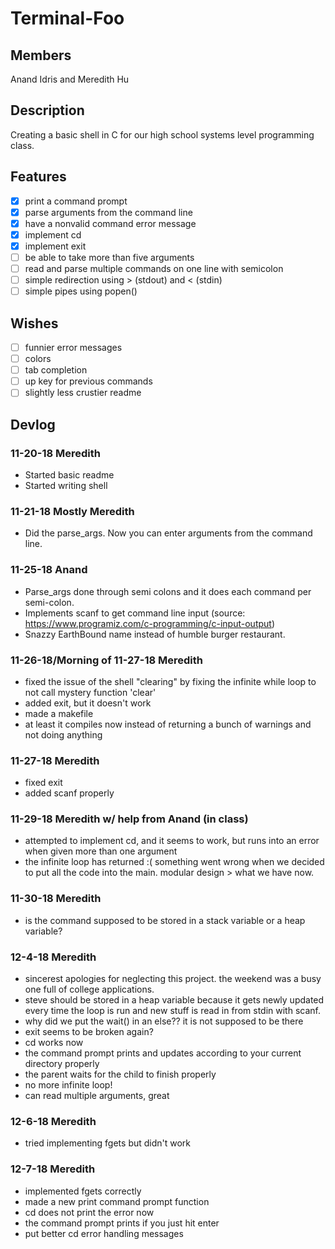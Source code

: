 # Terminal-Foo

## Members
Anand Idris and Meredith Hu

## Description
Creating a basic shell in C for our high school systems level programming class.

## Features
 - [x] print a command prompt
 - [x] parse arguments from the command line
 - [x] have a nonvalid command error message
 - [x] implement cd
 - [x] implement exit
 - [ ] be able to take more than five arguments
 - [ ] read and parse multiple commands on one line with semicolon
 - [ ] simple redirection using > (stdout) and < (stdin)
 - [ ] simple pipes using popen()

## Wishes
 - [ ] funnier error messages
 - [ ] colors
 - [ ] tab completion
 - [ ] up key for previous commands
 - [ ] slightly less crustier readme

## Devlog

### 11-20-18 Meredith
 * Started basic readme
 * Started writing shell

### 11-21-18 Mostly Meredith
 * Did the parse_args.  Now you can enter arguments from the command line.

### 11-25-18 Anand 
 * Parse_args done through semi colons and it does each command per semi-colon.
 * Implements scanf to get command line input (source: https://www.programiz.com/c-programming/c-input-output)
 * Snazzy EarthBound name instead of humble burger restaurant.

### 11-26-18/Morning of 11-27-18 Meredith
 * fixed the issue of the shell "clearing" by fixing the infinite while loop to not call mystery function 'clear'
 * added exit, but it doesn't work
 * made a makefile
 * at least it compiles now instead of returning a bunch of warnings and not doing anything

### 11-27-18 Meredith
 * fixed exit
 * added scanf properly

### 11-29-18 Meredith w/ help from Anand (in class)
 * attempted to implement cd, and it seems to work, but runs into an error when given more than one argument
 * the infinite loop has returned :( something went wrong when we decided to put all the code into the main. modular design > what we have now.

### 11-30-18 Meredith
 * is the command supposed to be stored in a stack variable or a heap variable?

### 12-4-18 Meredith
 * sincerest apologies for neglecting this project. the weekend was a busy one full of college applications.
 * steve should be stored in a heap variable because it gets newly updated every time the loop is run and new stuff is read in from stdin with scanf.
 * why did we put the wait() in an else?? it is not supposed to be there
 * exit seems to be broken again?
 * cd works now
 * the command prompt prints and updates according to your current directory properly
 * the parent waits for the child to finish properly
 * no more infinite loop!
 * can read multiple arguments, great

### 12-6-18 Meredith
 * tried implementing fgets but didn't work
 
### 12-7-18 Meredith
 * implemented fgets correctly
 * made a new print command prompt function
 * cd does not print the error now
 * the command prompt prints if you just hit enter
 * put better cd error handling messages